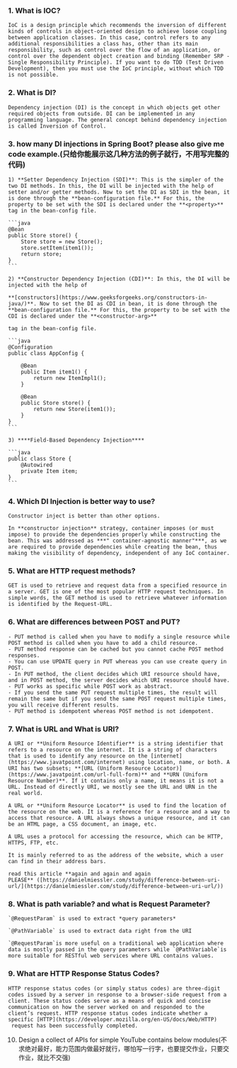 ### 1. What is IOC?
    
    IoC is a design principle which recommends the inversion of different kinds of controls in object-oriented design to achieve loose coupling between application classes. In this case, control refers to any additional responsibilities a class has, other than its main responsibility, such as control over the flow of an application, or control over the dependent object creation and binding (Remember SRP - Single Responsibility Principle). If you want to do TDD (Test Driven Development), then you must use the IoC principle, without which TDD is not possible. 
    
### 2. What is DI?
    
    Dependency injection (DI) is the concept in which objects get other required objects from outside. DI can be implemented in any programming language. The general concept behind dependency injection is called Inversion of Control.
    
### 3. how many DI injections in Spring Boot? please also give me code example.(只给你能展示这几种方法的例子就行，不用写完整的代码)
    
    1) **Setter Dependency Injection (SDI)**: This is the simpler of the two DI methods. In this, the DI will be injected with the help of setter and/or getter methods. Now to set the DI as SDI in the bean, it is done through the **bean-configuration file.** For this, the property to be set with the SDI is declared under the **<property>** tag in the bean-config file.
    
    ```java
    @Bean
    public Store store() {
        Store store = new Store();
        store.setItem(item1());
        return store;
    }
    ```
    
    2) **Constructor Dependency Injection (CDI)**: In this, the DI will be injected with the help of
    
    **[constructors](https://www.geeksforgeeks.org/constructors-in-java/)**. Now to set the DI as CDI in bean, it is done through the **bean-configuration file.** For this, the property to be set with the CDI is declared under the **<constructor-arg>**
    
    tag in the bean-config file.
    
    ```java
    @Configuration
    public class AppConfig {
    
        @Bean
        public Item item1() {
            return new ItemImpl1();
        }
    
        @Bean
        public Store store() {
            return new Store(item1());
        }
    }
    ```
    
    3) ****Field-Based Dependency Injection****
    
    ```java
    public class Store {
        @Autowired
        private Item item; 
    }
    ```
    
### 4. Which DI Injection is better way to use?
    
    Constructor inject is better than other options.
    
    In **constructor injection** strategy, container imposes (or must impose) to provide the dependencies properly while constructing the bean. This was addressed as ***" container-agnostic manner"***, as we are required to provide dependencies while creating the bean, thus making the visibility of dependency, independent of any IoC container.
    
### 5. What are HTTP request methods?
    
    GET is used to retrieve and request data from a specified resource in a server. GET is one of the most popular HTTP request techniques. In simple words, the GET method is used to retrieve whatever information is identified by the Request-URL.
    
### 6. What are differences between POST and PUT?
    - PUT method is called when you have to modify a single resource while POST method is called when you have to add a child resource.
    - PUT method response can be cached but you cannot cache POST method responses.
    - You can use UPDATE query in PUT whereas you can use create query in POST.
    - In PUT method, the client decides which URI resource should have, and in POST method, the server decides which URI resource should have.
    - PUT works as specific while POST work as abstract.
    - If you send the same PUT request multiple times, the result will remain the same but if you send the same POST request multiple times, you will receive different results.
    - PUT method is idempotent whereas POST method is not idempotent.
### 7. What is URL and What is URI?
    
    A URI or **Uniform Resource Identifier** is a string identifier that refers to a resource on the internet. It is a string of characters that is used to identify any resource on the [internet](https://www.javatpoint.com/internet) using location, name, or both. A URI has two subsets; **[URL (Uniform Resource Locator)](https://www.javatpoint.com/url-full-form)** and **URN (Uniform Resource Number)**. If it contains only a name, it means it is not a URL. Instead of directly URI, we mostly see the URL and URN in the real world.
    
    A URL or **Uniform Resource Locator** is used to find the location of the resource on the web. It is a reference for a resource and a way to access that resource. A URL always shows a unique resource, and it can be an HTML page, a CSS document, an image, etc.
    
    A URL uses a protocol for accessing the resource, which can be HTTP, HTTPS, FTP, etc.
    
    It is mainly referred to as the address of the website, which a user can find in their address bars.
    
    read this article **again and again and again PLEASE** ([https://danielmiessler.com/study/difference-between-uri-url/](https://danielmiessler.com/study/difference-between-uri-url/))
    
### 8. What is path variable? and what is Request Parameter?
    
    `@RequestParam` is used to extract *query parameters*
    
    `@PathVariable` is used to extract data right from the URI
    
    `@RequestParam`is more useful on a traditional web application where data is mostly passed in the query parameters while `@PathVariable`is more suitable for RESTful web services where URL contains values.
    
### 9. What are HTTP Response Status Codes?
    
    HTTP response status codes (or simply status codes) are three-digit codes issued by a server in response to a browser-side request from a client. These status codes serve as a means of quick and concise communication on how the server worked on and responded to the client’s request. HTTP response status codes indicate whether a specific [HTTP](https://developer.mozilla.org/en-US/docs/Web/HTTP)
     request has been successfully completed.
    
10. Design a collect of APIs for simple YouTube contains below modules(不求绝对最好，能力范围内做最好就行，哪怕写一行字，也要提交作业，只要交作业，就比不交强)

```

```